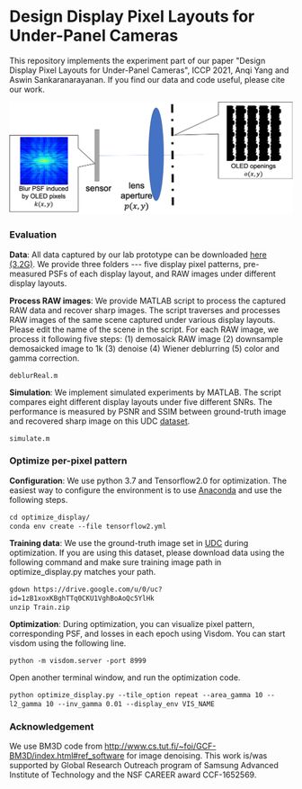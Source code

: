 # Design Display Pixel Layouts for Under-Panel Cameras

This repository implements the experiment part of our paper "Design Display Pixel Layouts for Under-Panel Cameras", ICCP 2021, Anqi Yang and Aswin Sankaranarayanan. If you find our data and code useful, please cite our work.

<img src="./images/CameraSchematic.png" width="600">

### Evaluation

**Data**: All data captured by our lab prototype can be downloaded [here (3.2G)](https://drive.google.com/file/d/1De8eouvuwsy_EODPU9bW4TrxvT_aJQDy/view?usp=sharing). We provide three folders --- five display pixel patterns, pre-measured PSFs of each display layout, and RAW images under different display layouts.

**Process RAW images**: We provide MATLAB script to process the captured RAW data and recover sharp images. The script traverses and processes RAW images of the same scene captured under various display layouts. Please edit the name of the scene in the script. For each RAW image, we process it following five steps: (1) demosaick RAW image (2) downsample demosaicked image to 1k (3) denoise (4) Wiener deblurring (5) color and gamma correction.
```
deblurReal.m
```

**Simulation**: We implement simulated experiments by MATLAB. The script compares eight different display layouts under five different SNRs. The performance is measured by PSNR and SSIM between ground-truth image and recovered sharp image on this UDC [dataset](https://yzhouas.github.io/projects/UDC/udc.html).
```
simulate.m
```

### Optimize per-pixel pattern

**Configuration**: We use python 3.7 and Tensorflow2.0 for optimization. The easiest way to configure the environment is to use [Anaconda](https://docs.anaconda.com/anaconda/install/) and use the following steps.

```
cd optimize_display/
conda env create --file tensorflow2.yml
```

**Training data**: We use the ground-truth image set in [UDC](https://yzhouas.github.io/projects/UDC/udc.html) during optimization. If you are using this dataset, please download data using the following command and make sure training image path in optimize_display.py matches your path.
```
gdown https://drive.google.com/u/0/uc?id=1zB1xoxKBghTTq0CKU1VghBoAoQc5YlHk
unzip Train.zip
```

**Optimization**: During optimization, you can visualize pixel pattern, corresponding PSF, and losses in each epoch using Visdom. You can start visdom using the following line.
```
python -m visdom.server -port 8999
```
Open another terminal window, and run the optimization code.
```
python optimize_display.py --tile_option repeat --area_gamma 10 --l2_gamma 10 --inv_gamma 0.01 --display_env VIS_NAME
```

### Acknowledgement
We use BM3D code from http://www.cs.tut.fi/~foi/GCF-BM3D/index.html#ref_software for image denoising. This work is/was supported by Global Research Outreach program of Samsung Advanced Institute of Technology and the NSF CAREER award CCF-1652569.
